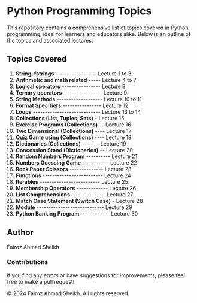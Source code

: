# Python Programming Topics

This repository contains a comprehensive list of topics covered in Python programming, ideal for learners and educators alike. Below is an outline of the topics and associated lectures.

## Topics Covered

1. **String, fstrings** ----------------- Lecture 1 to 3
2. **Arithmetic and math related** ----- Lecture 4 to 7
3. **Logical operators** ---------------- Lecture 8
4. **Ternary operators** ---------------- Lecture 9
5. **String Methods** ------------------- Lecture 10 to 11
6. **Format Specifiers** ---------------- Lecture 12
7. **Loops** ---------------------------- Lecture 13 to 14
8. **Collections (List, Tuples, Sets)** - Lecture 15
9. **Exercise Programs (Collections)** -- Lecture 16
10. **Two Dimensional (Collections)** ---- Lecture 17
11. **Quiz Game using (Collections)** ---- Lecture 18
12. **Dictionaries (Collections)** ------- Lecture 19
13. **Concession Stand (Dictionaries)** -- Lecture 20
14. **Random Numbers Program** ---------- Lecture 21
15. **Numbers Guessing Game** ----------- Lecture 22
16. **Rock Paper Scissors** -------------- Lecture 23
17. **Functions** ------------------------- Lecture 24
18. **Iterables** ------------------------- Lecture 25
19. **Membership Operators** ------------- Lecture 26
20. **List Comprehensions** -------------- Lecture 27
21. **Match Case Statement (Switch Case)** - Lecture 28
22. **Module** ---------------------------- Lecture 29
23. **Python Banking Program** ------------ Lecture 30

## Author

Fairoz Ahmad Sheikh

### Contributions

If you find any errors or have suggestions for improvements, please feel free to make a pull request!

&copy; 2024 Fairoz Ahmad Sheikh. All rights reserved.
